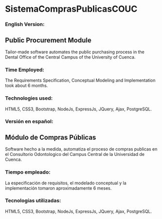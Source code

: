 # SistemaComprasPublicasCOUC

### English Version:
## Public Procurement Module

Tailor-made software automates the public purchasing process in the Dental Office of the Central Campus of the University of Cuenca.
### Time Employed: 
The Requirements Specification, Conceptual Modeling and Implementation took about 6 months.
### Technologies used: 
HTML5, CSS3, Bootstrap, NodeJs, ExpressJs, JQuery, Ajax, PostgreSQL.


### Versión en español:
## Módulo de Compras Públicas

Software hecho a la medida, automatiza el proceso de compras publicas en el Consultorio Odontologico del Campus Central de la Universidad de Cuenca.
### Tiempo empleado:
La especificación de requisitos, el modelado conceptual y la implementación tomaron aproximadamente 6 meses.
### Tecnologías utilizadas:
HTML5, CSS3, Bootstrap, NodeJs, ExpressJs, JQuery, Ajax, PostgreSQL.
